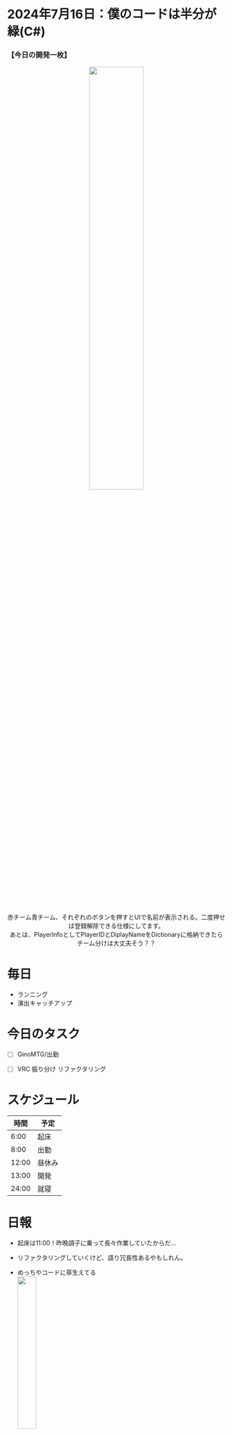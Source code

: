 # 2024年7月16日：僕のコードは半分が緑(C#)

### 【今日の開発一枚】<br>
<p align="center">
  <img src="https://github.com/user-attachments/assets/ff5a1899-1747-4d44-8f54-96de1129f234" width = 50%><br>
  赤チーム青チーム、それぞれのボタンを押すとUIで名前が表示される。二度押せば登録解除できる仕様にしてます。<br>
  あとは、PlayerInfoとしてPlayerIDとDiplayNameをDictionaryに格納できたらチーム分けは大丈夫そう？？
</p>

# 毎日
- ランニング
- 演出キャッチアップ

# 今日のタスク
- [ ] GinoMTG/出勤
- [ ] VRC 振り分け リファクタリング


# スケジュール
| 時間 |  予定 |
|----|----|
|6:00|起床|
|8:00|出勤|
|12:00|昼休み|
|13:00|開発|
|24:00|就寝|


# 日報
- 起床は11:00！昨晩調子に乗って長々作業していたからだ…

- リファクタリングしていくけど、語り冗長性あるやもしれん。
- めっちやコードに草生えてる<br>
<img src="https://github.com/user-attachments/assets/b220bb19-c68e-463e-895c-3c7a3363cf17" width = 30%><br>
- 開発してる側はそんな笑顔じゃないんだよな～…w

- ただ現状、かっこよくコードは書けない(ここでのかっこいいは書きながら可読性を意識して後でも読み返せるコードをリアルタイムで書くこと)ので、
コメント入れまくって少しでも読み返せる内容にしておく必要があるんですな…
    - 逐一「このメソッドはこの処理で、この呼び出しは何のためで,,,」ってやってるから結局時間食うんで、ゴリゴリに開発しながら勉強するしかない！がんばろ！！
 
- ゲームしたいゲームしたいゲームしたい～
- 少しだけゼンゼロしちゃおうかしら
- 就寝(25:00)

# 📚今日の知見
- [VSで作るクラスのダイアグラムね。](https://qiita.com/bearjiro/items/f9db9ad181c59d3f81e0)　なるほどなるほど。
- [事前にUnityのデフォルトエディタをPreferenceで設定する必要ありそうです](https://docs.unity3d.com/ja/2018.4/Manual/VisualStudioIntegration.html#:~:text=Unity%20%E3%81%A7%20Edit%20%3E%20Preferences%20%E3%81%AE%E9%A0%86%E3%81%AB%E9%81%B8%E6%8A%9E%E3%81%97%E3%80%81Visual%20Studio%20%E3%81%8C%E5%A4%96%E9%83%A8%E3%82%A8%E3%83%87%E3%82%A3%E3%82%BF%E3%83%BC%E3%81%A8%E3%81%97%E3%81%A6%E9%81%B8%E6%8A%9E%E3%81%95%E3%82%8C%E3%81%A6%E3%81%84%E3%82%8B%E3%81%93%E3%81%A8%E3%82%92%E7%A2%BA%E8%AA%8D%E3%81%97%E3%81%A6%E3%81%8F%E3%81%A0%E3%81%95%E3%81%84%E3%80%82,Tool%20%E8%A8%AD%E5%AE%9A%20%E6%AC%A1%E3%81%AB%E3%80%81%E3%83%97%E3%83%AD%E3%82%B8%E3%82%A7%E3%82%AF%E3%83%88%E5%86%85%E3%81%AE%20C%23%20%E3%83%95%E3%82%A1%E3%82%A4%E3%83%AB%E3%82%92%E3%83%80%E3%83%96%E3%83%AB%E3%82%AF%E3%83%AA%E3%83%83%E3%82%AF%E3%81%97%E3%81%BE%E3%81%99%E3%80%82%20%E3%81%99%E3%82%8B%E3%81%A8%E3%80%81Visual%20Studio%20%E3%81%8C%E8%87%AA%E5%8B%95%E7%9A%84%E3%81%AB%E3%81%9D%E3%81%AE%E3%83%95%E3%82%A1%E3%82%A4%E3%83%AB%E3%82%92%E9%96%8B%E3%81%8D%E3%81%BE%E3%81%99%E3%80%82)
# 🎬今日の演出
開発期間はなかなか難しそうだな～
## 進捗
- [x] GinoMTG/出勤
- [x] VRC PlayerID 振り分け
- [ ] リファクタリング[10%？]

## やり残し
- [ ] ろうそく　消灯エフェクト
- [ ] リファクタリング[90%]
